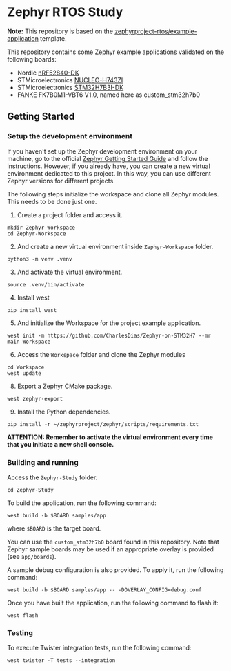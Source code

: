 # Zephyr RTOS Study

**Note:** This repository is based on the [zephyrproject-rtos/example-application](https://github.com/zephyrproject-rtos/example-application) template.

This repository contains some Zephyr example applications validated on the following boards:

- Nordic [nRF52840-DK][nrf52840_dk]
- STMicroelectronics [NUCLEO-H743ZI][nucleo_h743zi]
- STMicroelectronics [STM32H7B3I-DK][stm32h7b3i_dk]
- FANKE FK7B0M1-VBT6 V1.0, named here as custom_stm32h7b0

[nrf52840_dk]: https://www.nordicsemi.com/Products/Development-hardware/nrf52840-dk
[nucleo_h743zi]: https://www.st.com/en/evaluation-tools/nucleo-h743zi.html
[stm32h7b3i_dk]: https://www.st.com/en/evaluation-tools/stm32h7b3i-dk.html

## Getting Started

### Setup the development environment

If you haven't set up the Zephyr development environment on your machine, go to the 
official [Zephyr Getting Started Guide](https://docs.zephyrproject.org/latest/getting_started/index.html) 
and follow the instructions. However, if you already have, you can create a new virtual environment dedicated 
to this project. In this way, you can use different Zephyr versions for different projects.

The following steps initialize the workspace and clone all Zephyr modules. This needs to be done just one.

1. Create a project folder and access it.

```shell
mkdir Zephyr-Workspace
cd Zephyr-Workspace
```

2. And create a new virtual environment inside `Zephyr-Workspace` folder.

```shell
python3 -m venv .venv
```

3. And activate the virtual environment.

```shell
source .venv/bin/activate
```

4. Install west

```shell
pip install west
```

5. And initialize the Workspace for the project example application.

```shell
west init -m https://github.com/CharlesDias/Zephyr-on-STM32H7 --mr main Workspace
```

6. Access the `Workspace` folder and clone the Zephyr modules

```shell
cd Workspace
west update
```

8. Export a Zephyr CMake package. 

```shell
west zephyr-export
```

9. Install the Python dependencies.

```shell
pip install -r ~/zephyrproject/zephyr/scripts/requirements.txt
```

**ATTENTION: Remember to activate the virtual environment every time that you initiate a new shell console.**

### Building and running

Access the `Zephyr-Study` folder.

```shell
cd Zephyr-Study
```

To build the application, run the following command:

```shell
west build -b $BOARD samples/app
```

where `$BOARD` is the target board.

You can use the `custom_stm32h7b0` board found in this repository.
Note that Zephyr sample boards may be used if an appropriate overlay is provided (see `app/boards`).

A sample debug configuration is also provided. To apply it, run the following command:

```shell
west build -b $BOARD samples/app -- -DOVERLAY_CONFIG=debug.conf
```

Once you have built the application, run the following command to flash it:

```shell
west flash
```

### Testing

To execute Twister integration tests, run the following command:

```shell
west twister -T tests --integration
```
